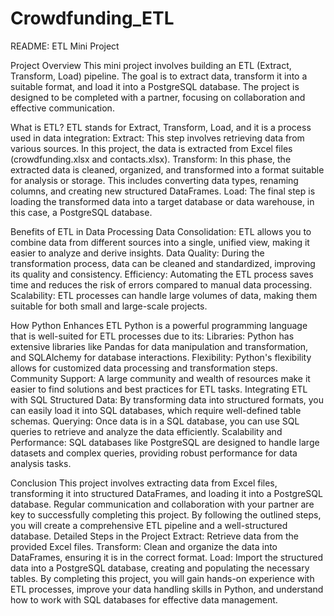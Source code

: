# Crowdfunding_ETL

README: ETL Mini Project

Project Overview
This mini project involves building an ETL (Extract, Transform, Load) pipeline. The goal is to extract data, transform it into a suitable format, and load it into a PostgreSQL database. The project is designed to be completed with a partner, focusing on collaboration and effective communication.

What is ETL?
ETL stands for Extract, Transform, Load, and it is a process used in data integration:
Extract: This step involves retrieving data from various sources. In this project, the data is extracted from Excel files (crowdfunding.xlsx and contacts.xlsx).
Transform: In this phase, the extracted data is cleaned, organized, and transformed into a format suitable for analysis or storage. This includes converting data types, renaming columns, and creating new structured DataFrames.
Load: The final step is loading the transformed data into a target database or data warehouse, in this case, a PostgreSQL database.

Benefits of ETL in Data Processing
Data Consolidation: ETL allows you to combine data from different sources into a single, unified view, making it easier to analyze and derive insights.
Data Quality: During the transformation process, data can be cleaned and standardized, improving its quality and consistency.
Efficiency: Automating the ETL process saves time and reduces the risk of errors compared to manual data processing.
Scalability: ETL processes can handle large volumes of data, making them suitable for both small and large-scale projects.

How Python Enhances ETL
Python is a powerful programming language that is well-suited for ETL processes due to its:
Libraries: Python has extensive libraries like Pandas for data manipulation and transformation, and SQLAlchemy for database interactions.
Flexibility: Python's flexibility allows for customized data processing and transformation steps.
Community Support: A large community and wealth of resources make it easier to find solutions and best practices for ETL tasks.
Integrating ETL with SQL
Structured Data: By transforming data into structured formats, you can easily load it into SQL databases, which require well-defined table schemas.
Querying: Once data is in a SQL database, you can use SQL queries to retrieve and analyze the data efficiently.
Scalability and Performance: SQL databases like PostgreSQL are designed to handle large datasets and complex queries, providing robust performance for data analysis tasks.

Conclusion
This project involves extracting data from Excel files, transforming it into structured DataFrames, and loading it into a PostgreSQL database. Regular communication and collaboration with your partner are key to successfully completing this project. By following the outlined steps, you will create a comprehensive ETL pipeline and a well-structured database.
Detailed Steps in the Project
Extract: Retrieve data from the provided Excel files.
Transform: Clean and organize the data into DataFrames, ensuring it is in the correct format.
Load: Import the structured data into a PostgreSQL database, creating and populating the necessary tables.
By completing this project, you will gain hands-on experience with ETL processes, improve your data handling skills in Python, and understand how to work with SQL databases for effective data management.

